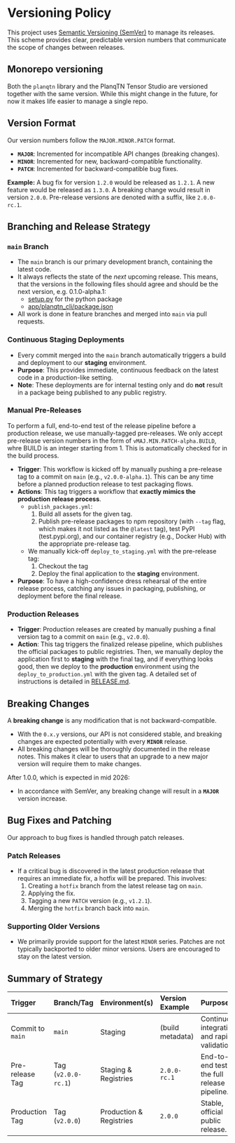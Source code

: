 # Versioning Policy

This project uses [Semantic Versioning (SemVer)](https://semver.org/) to manage its releases. This scheme provides clear, predictable version numbers that communicate the scope of changes between releases.

## Monorepo versioning

Both the `planqtn` library and the PlanqTN Tensor Studio are versioned together with the same version. While this might change in the future, for now it makes life easier to manage a single repo.

## Version Format

Our version numbers follow the `MAJOR.MINOR.PATCH` format.

- **`MAJOR`**: Incremented for incompatible API changes (breaking changes).
- **`MINOR`**: Incremented for new, backward-compatible functionality.
- **`PATCH`**: Incremented for backward-compatible bug fixes.

**Example:** A bug fix for version `1.2.0` would be released as `1.2.1`. A new feature would be released as `1.3.0`. A breaking change would result in version `2.0.0`. Pre-release versions are denoted with a suffix, like `2.0.0-rc.1`.

## Branching and Release Strategy

### `main` Branch

- The `main` branch is our primary development branch, containing the latest code.
- It always reflects the state of the _next_ upcoming release. This means, that the versions in the following files should agree and should be the next version, e.g. 0.1.0-alpha.1:
  - [setup.py](setup.py) for the python package
  - [app/planqtn_cli/package.json](app/planqtn_cli/package.json)
- All work is done in feature branches and merged into `main` via pull requests.

### Continuous Staging Deployments

- Every commit merged into the `main` branch automatically triggers a build and deployment to our **staging** environment.
- **Purpose**: This provides immediate, continuous feedback on the latest code in a production-like setting.
- **Note**: These deployments are for internal testing only and do **not** result in a package being published to any public registry.

### Manual Pre-Releases

To perform a full, end-to-end test of the release pipeline before a production release, we use manually-tagged pre-releases. We only accept pre-release version numbers in the form of `vMAJ.MIN.PATCH-alpha.BUILD`, whre BUILD is an integer starting from 1. This is automatically checked for in the build process.

- **Trigger**: This workflow is kicked off by manually pushing a pre-release tag to a commit on `main` (e.g., `v2.0.0-alpha.1`). This can be any time before a planned production release to test packaging flows.
- **Actions**: This tag triggers a workflow that **exactly mimics the production release process**.
  - `publish_packages.yml`:
    1. Build all assets for the given tag.
    2. Publish pre-release packages to npm repository (with `--tag` flag, which makes it not listed as the `@latest` tag), test PyPI (test.pypi.org), and our container registry (e.g., Docker Hub) with the appropriate pre-release tag.
  - We manually kick-off `deploy_to_staging.yml` with the pre-release tag:
    1. Checkout the tag
    2. Deploy the final application to the **staging** environment.
- **Purpose**: To have a high-confidence dress rehearsal of the entire release process, catching any issues in packaging, publishing, or deployment before the final release.

### Production Releases

- **Trigger**: Production releases are created by manually pushing a final version tag to a commit on `main` (e.g., `v2.0.0`).
- **Action**: This tag triggers the finalized release pipeline, which publishes the official packages to public registries. Then, we manually deploy the application first to **staging** with the final tag, and if everything looks good, then we deploy to the **production** environment using the `deploy_to_production.yml` with the given tag. A detailed set of instructions is detailed in [RELEASE.md](RELEASE.md).

## Breaking Changes

A **breaking change** is any modification that is not backward-compatible.

- With the `0.x.y` versions, our API is not considered stable, and breaking changes are expected potentially with every **`MINOR`** release.
- All breaking changes will be thoroughly documented in the release notes. This makes it clear to users that an upgrade to a new major version will require them to make changes.

After 1.0.0, which is expected in mid 2026:

- In accordance with SemVer, any breaking change will result in a **`MAJOR`** version increase.

## Bug Fixes and Patching

Our approach to bug fixes is handled through patch releases.

### Patch Releases

- If a critical bug is discovered in the latest production release that requires an immediate fix, a hotfix will be prepared. This involves:
  1. Creating a `hotfix` branch from the latest release tag on `main`.
  2. Applying the fix.
  3. Tagging a new `PATCH` version (e.g., `v1.2.1`).
  4. Merging the `hotfix` branch back into `main`.

### Supporting Older Versions

- We primarily provide support for the latest `MINOR` series. Patches are not typically backported to older minor versions. Users are encouraged to stay on the latest version.

## Summary of Strategy

| Trigger          | Branch/Tag          | Environment(s)          | Version Example  | Purpose                                       |
| :--------------- | :------------------ | :---------------------- | :--------------- | :-------------------------------------------- |
| Commit to `main` | `main`              | Staging                 | (build metadata) | Continuous integration and rapid validation.  |
| Pre-release Tag  | Tag (`v2.0.0-rc.1`) | Staging & Registries    | `2.0.0-rc.1`     | End-to-end test of the full release pipeline. |
| Production Tag   | Tag (`v2.0.0`)      | Production & Registries | `2.0.0`          | Stable, official public release.              |
